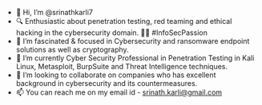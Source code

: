 - 👋 Hi, I’m @srinathkarli7
- 🔍 Enthusiastic about penetration testing, red teaming and ethical hacking in the cybersecurity domain. 👨‍💻 #InfoSecPassion
- 👀 I’m fascinated & focused in Cybersecurity and ransomware endpoint solutions as well as cryptography.
- 🌱 I’m currently Cyber Security Professional in Penetration Testing in Kali Linux, Metasploit, BurpSuite and Threat Intelligence techniques.
- 💞️ I’m looking to collaborate on companies who has excellent background in cybersecurity and its countermeasures.
- 📫 You can reach me on my email id - srinath.karli@gmail.com
<!---
srinathkarli7/srinathkarli7 is a ✨ special ✨ repository because its `README.md` (this file) appears on your GitHub profile.
You can click the Preview link to take a look at your changes.
--->
